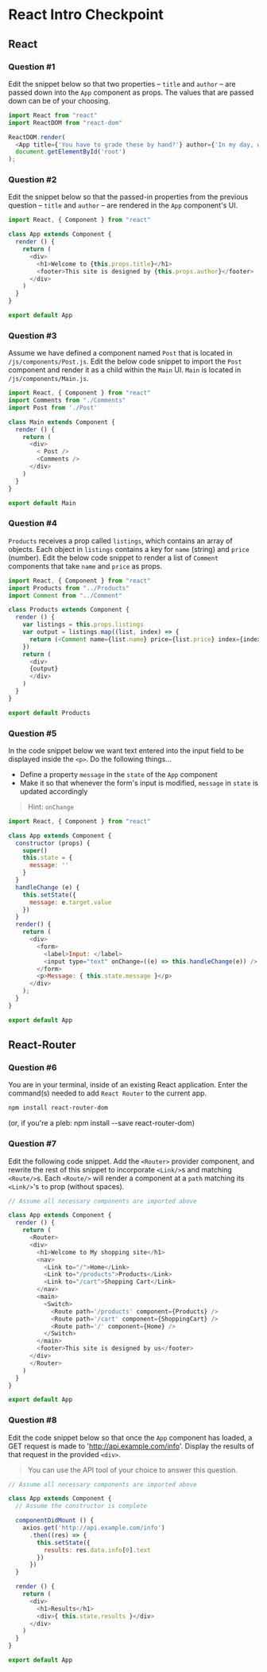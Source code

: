 # React Intro Checkpoint

## React

### Question #1

Edit the snippet below so that two properties – `title` and `author` – are passed down into the `App` component as props. The values that are passed down can be of your choosing.

```js
import React from "react"
import ReactDOM from "react-dom"

ReactDOM.render(
  <App title={'You have to grade these by hand?'} author={'In my day, we had to grade checkpoints by foot!'}/>,
  document.getElementById('root')
);
```

### Question #2

Edit the snippet below so that the passed-in properties from the previous question –  `title` and `author` – are rendered in the `App` component's UI.

```js
import React, { Component } from "react"

class App extends Component {
  render () {
    return (
      <div>
        <h1>Welcome to {this.props.title}</h1>
        <footer>This site is designed by {this.props.author}</footer>
      </div>
    )
  }
}

export default App
```

### Question #3

Assume we have defined a component named `Post` that is located in `/js/components/Post.js`. Edit the below code snippet to import the `Post` component and render it as a child within the `Main` UI. `Main` is located in `/js/components/Main.js`.

```js
import React, { Component } from "react"
import Comments from "./Comments"
import Post from './Post'

class Main extends Component {
  render () {
    return (
      <div>
        < Post />
        <Comments />
      </div>
    )
  }
}

export default Main
```

### Question #4

`Products` receives a prop called `listings`, which contains an array of objects. Each object in `listings` contains a key for `name` (string) and `price` (number). Edit the below code snippet to render a list of `Comment` components that take `name` and `price` as props.

```js
import React, { Component } from "react"
import Products from "../Products"
import Comment from "../Comment"

class Products extends Component {
  render () {
    var listings = this.props.listings
    var output = listings.map((list, index) => {
      return (<Comment name={list.name} price={list.price} index={index} />)
    })
    return (
      <div>
      {output}
      </div>
    )
  }
}

export default Products
```

### Question #5

In the code snippet below we want text entered into the input field to be displayed inside the `<p>`. Do the following things...
- Define a property `message` in the `state` of the `App` component
- Make it so that whenever the form's input is modified, `message` in `state` is updated accordingly

> Hint: `onChange`


```js
import React, { Component } from "react"

class App extends Component {
  constructor (props) {
    super()
    this.state = {
      message: ''
    }
  }
  handleChange (e) {
    this.setState({
      message: e.target.value
    })
  }
  render() {
    return (
      <div>
        <form>
          <label>Input: </label>
          <input type="text" onChange=((e) => this.handleChange(e)) />
        </form>
        <p>Message: { this.state.message }</p>
      </div>
    );
  }
}

export default App
```

## React-Router

### Question #6

You are in your terminal, inside of an existing React application. Enter the command(s) needed to add `React Router` to the current app.

```bash
npm install react-router-dom
```
(or, if you're a pleb: npm install --save react-router-dom)

### Question #7

Edit the following code snippet. Add the `<Router>` provider component, and rewrite the rest of this snippet to incorporate `<Link/>`s and matching `<Route/>`s. Each `<Route/>` will render a component at a `path` matching its `<Link/>`'s `to` prop (without spaces).

```js
// Assume all necessary components are imported above

class App extends Component {
  render () {
    return (
      <Router>
      <div>
        <h1>Welcome to My shopping site</h1>
        <nav>
          <Link to="/">Home</Link>
          <Link to="/products">Products</Link>
          <Link to="/cart">Shopping Cart</Link>
        </nav>
        <main>
          <Switch>
            <Route path='/products' component={Products} />
            <Route path='/cart' component={ShoppingCart} />
            <Route path='/' component={Home} />
          </Switch>
        </main>
        <footer>This site is designed by us</footer>
      </div>
      </Router>
    )
  }
}

export default App
```

### Question #8

Edit the code snippet below so that once the `App` component has loaded, a GET request is made to 'http://api.example.com/info'. Display the results of that request in the provided `<div>`.

> You can use the API tool of your choice to answer this question.

```js
// Assume all necessary components are imported above

class App extends Component {
  // Assume the constructor is complete

  componentDidMount () {
    axios.get('http://api.example.com/info')
      .then((res) => {
        this.setState({
          results: res.data.info[0].text
        })
      })
  }

  render () {
    return (
      <div>
        <h1>Results</h1>
        <div>{ this.state.results }</div>
      </div>
    )
  }
}

export default App
```
